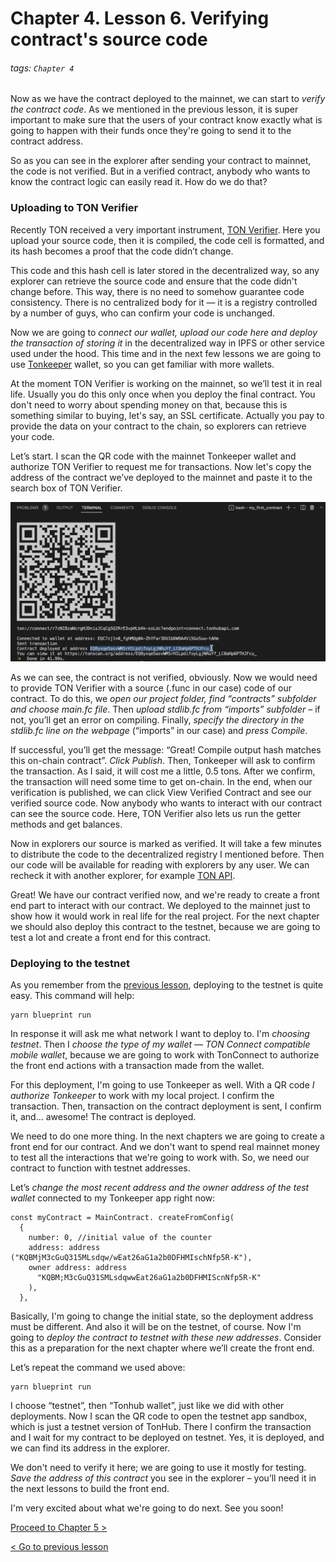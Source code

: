 # Chapter 4. Lesson 6. Verifying contract's source code
###### tags: `Chapter 4`

Now as we have the contract deployed to the mainnet, we can start to *verify the contract code*. As we mentioned in the previous lesson, it is super important to make sure that the users of your contract know exactly what is going to happen with their funds once they're going to send it to the contract address.

So as you can see in the explorer after sending your contract to mainnet, the code is not verified. But in a verified contract, anybody who wants to know the contract logic can easily read it. How do we do that?

### Uploading to TON Verifier

Recently TON received a very important instrument, [TON Verifier](http://verifier.ton.org). Here you upload your source code, then it is compiled, the code cell is formatted, and its hash becomes a proof that the code didn’t change. 

This code and this hash cell is later stored in the decentralized way, so any explorer can retrieve the source code and ensure that the code didn't change before. This way, there is no need to somehow guarantee code consistency. There is no centralized body for it — it is a registry controlled by a number of guys, who can confirm your code is unchanged.

Now we are going to *connect our wallet, upload our code here and deploy the transaction of storing it* in the decentralized way in IPFS or other service used under the hood. This time and in the next few lessons we are going to use [Tonkeeper](https://tonkeeper.com/) wallet, so you can get familiar with more wallets.

At the moment TON Verifier is working on the mainnet, so we’ll test it in real life. Usually you do this only once when you deploy the final contract. You don't need to worry about spending money on that, because this is something similar to buying, let's say, an SSL certificate. Actually you pay to provide the data on your contract to the chain, so explorers can retrieve your code.

Let’s start. I scan the QR code with the mainnet Tonkeeper wallet and authorize TON Verifier to request me for transactions. Now let's copy the address of the contract we’ve deployed to the mainnet and paste it to the search box of TON Verifier.

![QR code to scan](https://github.com/klauss-z/temp/blob/main/4.6.jpg?raw=true)

As we can see, the contract is not verified, obviously. Now we would need to provide TON Verifier with a source (.func in our case) code of our contract. To do this, we *open our project folder, find “contracts” subfolder and choose main.fc file*. Then *upload stdlib.fc from “imports” subfolder* – if not, you’ll get an error on compiling. Finally, *specify the directory in the stdlib.fc line on the webpage* (“imports” in our case) and *press Compile*.

If successful, you’ll get the message: “Great! Compile output hash matches this on-chain contract”. *Click Publish*. Then, Tonkeeper will ask to confirm the transaction. As I said, it will cost me a little, 0.5 tons. After we confirm, the transaction will need some time to get on-chain. In the end, when our verification is published, we can click View Verified Contract and see our verified source code. Now anybody who wants to interact with our contract can see the source code. Here, TON Verifier also lets us run the getter methods and get balances.

Now in explorers our source is marked as verified. It will take a few minutes to distribute the code to the decentralized registry I mentioned before. Then our code will be available for reading with explorers by any user. We can recheck it with another explorer, for example [TON API](https://tonapi.io/). 

Great! We have our contract verified now, and we're ready to create a front end part to interact with our contract. We deployed to the mainnet just to show how it would work in real life for the real project. For the next chapter we should also deploy this contract to the testnet, because we are going to test a lot and create a front end for this contract.

### Deploying to the testnet

As you remember from the [previous lesson](https://github.com/markokhman/func-course/blob/main/Chapter%204/Lesson%205.md), deploying to the testnet is quite easy. This command will help:


```
yarn blueprint run
```


In response it will ask me what network I want to deploy to. I'm *choosing testnet*. Then I *choose the type of my wallet — TON Connect compatible mobile wallet*, because we are going to work with TonConnect to authorize the front end actions with a transaction made from the wallet. 

For this deployment, I'm going to use Tonkeeper as well. With a QR code *I authorize Tonkeeper* to work with my local project. I confirm the transaction. Then, transaction on the contract deployment is sent, I confirm it, and… awesome! The contract is deployed.

We need to do one more thing. In the next chapters we are going to create a front end for our contract. And we don't want to spend real mainnet money to test all the interactions that we're going to work with. So, we need our contract to function with testnet addresses.

Let’s *change the most recent address and the owner address of the test wallet* connected to my Tonkeeper app right now:

```
const myContract = MainContract. createFromConfig(
  {
    number: 0, //initial value of the counter
    address: address ("KQBMjM3cGuQ315MLsdqw/wEat26aG1a2b0DFHMIschNfp5R-K"),
    owner address: address
      "KQBM;M3cGuQ31SMLsdqwwEat26aG1a2b0DFHMIScnNfp5R-K"
    ),
  },
```

Basically, I'm going to change the initial state, so the deployment address must be different. And also it will be on the testnet, of course. Now I'm going to *deploy the contract to testnet with these new addresses*. Consider this as a preparation for the next chapter where we’ll create the front end.

Let’s repeat the command we used above:


```
yarn blueprint run
```

I choose “testnet”, then “Tonhub wallet”, just like we did with other deployments. Now I scan the QR code to open the testnet app sandbox, which is just a testnet version of TonHub. There I confirm the transaction and I wait for my contract to be deployed on testnet. Yes, it is deployed, and we can find its address in the explorer.

We don't need to verify it here; we are going to use it mostly for testing. *Save the address of this contract* you see in the explorer – you’ll need it in the next lessons to build the front end.

I'm very excited about what we're going to do next. See you soon!

[Proceed to Chapter 5 >](https://github.com/markokhman/func-course/blob/main/Chapter%205/Lesson%201.md)

[< Go to previous lesson](https://github.com/markokhman/func-course/blob/main/Chapter%204/Lesson%205.md)
